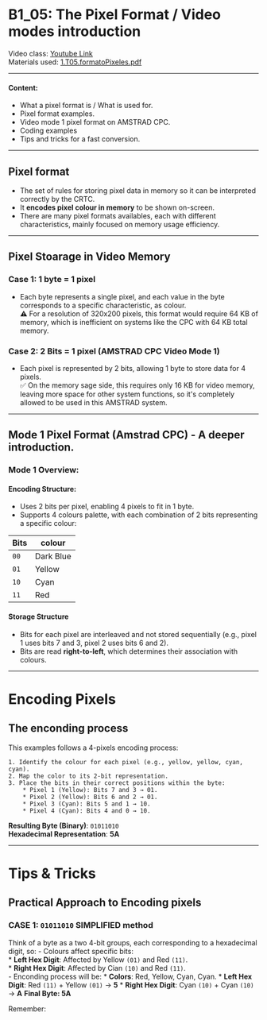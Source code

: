 # B1_05: The Pixel Format / Video modes introduction
Video class: [Youtube Link](https://youtu.be/1v2DKEWMKNg)    
Materials used: [ 1.T05.formatoPixeles.pdf ](https://github.com/alexandrglm/elearning_tools/blob/9fbf9fd84dfc8a0c79fb6fee964eee4361816353/z80asmmooc/contents/Course/MODULE_1%3ASprite_in_machine_Code/B01_THEORY/B01_materials/1.T03.laMagiaDelHexadecimal.pdf)  
***

#### Content:  
- What a pixel format is / What is used for.  
- Pixel format examples.  
- Video mode 1 pixel format on AMSTRAD CPC.  
- Coding examples
- Tips and tricks for a fast conversion.  
***

## Pixel format
- The set of rules for storing pixel data in memory so it can be interpreted correctly by the CRTC.  
- It **encodes pixel colour in memory** to be shown on-screen.  
- There are many pixel formats availables, each with different characteristics, mainly focused on memory usage efficiency.  
***
## Pixel Stoarage in Video Memory
### Case 1: 1 byte = 1 pixel
* Each byte represents a single pixel, and each value in the byte corresponds to a specific characteristic, as colour.    
⚠️ For a resolution of 320x200 pixels, this format would require 64 KB of memory, which is inefficient on systems like the CPC with 64 KB total memory.  

### Case 2: 2 Bits = 1 pixel (AMSTRAD CPC Video Mode 1)
* Each pixel is represented by 2 bits, allowing 1 byte to store data for 4 pixels.  
✅ On the memory sage side, this requires only 16 KB for video memory, leaving more space for other system functions, so it's completely allowed to be used in this AMSTRAD system.  
***
## Mode 1 Pixel Format (Amstrad CPC) - A deeper introduction.
### Mode 1 Overview:
#### Encoding Structure:
- Uses 2 bits per pixel, enabling 4 pixels to fit in 1 byte.  
- Supports 4 colours palette, with each combination of 2 bits representing a specific colour:  

| **Bits** | **colour**     |
|----------|---------------|
| `00`     | Dark Blue     |
| `01`     | Yellow        |
| `10`     | Cyan          |
| `11`     | Red           |

#### Storage Structure
- Bits for each pixel are interleaved and not stored sequentially (e.g., pixel 1 uses bits 7 and 3, pixel 2 uses bits 6 and 2).  
- Bits are read **right-to-left**, which determines their association with colours.  
***
# Encoding Pixels
## The enconding process
This examples follows a 4-pixels encoding process:  

    1. Identify the colour for each pixel (e.g., yellow, yellow, cyan, cyan).  
    2. Map the color to its 2-bit representation.  
    3. Place the bits in their correct positions within the byte:  
        * Pixel 1 (Yellow): Bits 7 and 3 → 01. 
        * Pixel 2 (Yellow): Bits 6 and 2 → 01.  
        * Pixel 3 (Cyan): Bits 5 and 1 → 10.  
        * Pixel 4 (Cyan): Bits 4 and 0 → 10.  

**Resulting Byte (Binary)**: `01011010`  
**Hexadecimal Representation**: **5A**  
***
# Tips & Tricks
## Practical Approach to Encoding pixels
### CASE 1: `01011010` SIMPLIFIED method
Think of a byte as a two 4-bit groups, each corresponding to a hexadecimal digit, so:
    - Colours affect specific bits:  
        * **Left Hex Digit**: Affected by Yellow `(01)` and Red `(11)`.  
        * **Right Hex Digit**: Affected by Cian `(10)` and Red `(11)`.  
    - Enconding process will be:
        * **Colors**: Red, Yellow, Cyan, Cyan.
        * **Left Hex Digit**: Red `(11)` + Yellow `(01)` → **5**
        * **Right Hex Digit**: Cyan `(10)` + Cyan `(10)` → **A**
                 **Final Byte: 5A**

Remember:


